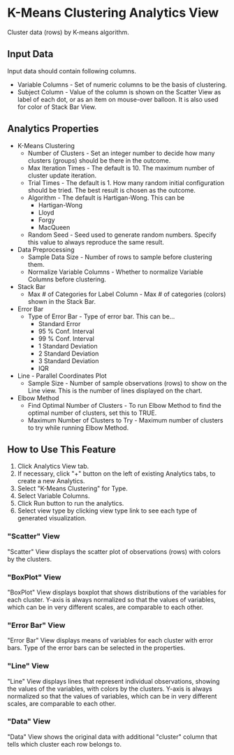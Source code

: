 # K-Means Clustering Analytics View

Cluster data (rows) by K-means algorithm.

## Input Data
Input data should contain following columns.

  * Variable Columns - Set of numeric columns to be the basis of clustering.
  * Subject Column - Value of the column is shown on the Scatter View as label of each dot, or as an item on mouse-over balloon. It is also used for color of Stack Bar View.

## Analytics Properties
  * K-Means Clustering
    * Number of Clusters - Set an integer number to decide how many clusters (groups) should be there in the outcome.
    * Max Iteration Times - The default is 10. The maximum number of cluster update iteration.
    * Trial Times - The default is 1. How many random initial configuration should be tried. The best result is chosen as the outcome.
    * Algorithm - The default is Hartigan-Wong. This can be
      - Hartigan-Wong
      - Lloyd
      - Forgy
      - MacQueen
    * Random Seed - Seed used to generate random numbers. Specify this value to always reproduce the same result.
  * Data Preprocessing
    * Sample Data Size - Number of rows to sample before clustering them.
    * Normalize Variable Columns - Whether to normalize Variable Columns before clustering.
  * Stack Bar
    * Max # of Categories for Label Column - Max # of categories (colors) shown in the Stack Bar.
  * Error Bar
    * Type of Error Bar - Type of error bar. This can be...
      - Standard Error
      - 95 % Conf. Interval
      - 99 % Conf. Interval
      - 1 Standard Deviation
      - 2 Standard Deviation
      - 3 Standard Deviation
      - IQR
  * Line - Parallel Coordinates Plot
    * Sample Size - Number of sample observations (rows) to show on the Line view. This is the number of lines displayed on the chart.
  * Elbow Method
    * Find Optimal Number of Clusters - To run Elbow Method to find the optimal number of clusters, set this to TRUE.
    * Maximum Number of Clusters to Try - Maximum number of clusters to try while running Elbow Method.

## How to Use This Feature
1. Click Analytics View tab.
2. If necessary, click "+" button on the left of existing Analytics tabs, to create a new Analytics.
3. Select "K-Means Clustering" for Type.
4. Select Variable Columns.
5. Click Run button to run the analytics.
6. Select view type by clicking view type link to see each type of generated visualization.

### "Scatter" View
"Scatter" View displays the scatter plot of observations (rows) with colors by the clusters.

### "BoxPlot" View
"BoxPlot" View displays boxplot that shows distributions of the variables for each cluster. Y-axis is always normalized so that the values of variables, which can be in very different scales, are comparable to each other.

### "Error Bar" View
"Error Bar" View displays means of variables for each cluster with error bars. Type of the error bars can be selected in the properties.

### "Line" View
"Line" View displays lines that represent individual observations, showing the values of the variables, with colors by the clusters. Y-axis is always normalized so that the values of variables, which can be in very different scales, are comparable to each other.

### "Data" View
"Data" View shows the original data with additional "cluster" column that tells which cluster each row belongs to.
